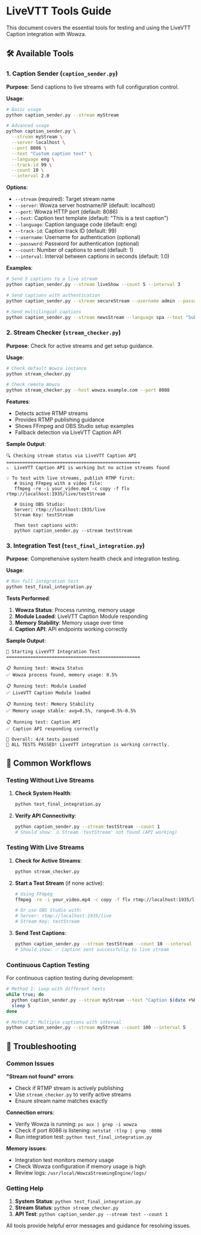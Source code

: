 # LiveVTT Tools Guide

This document covers the essential tools for testing and using the LiveVTT Caption integration with Wowza.

## 🛠️ Available Tools

### 1. Caption Sender (`caption_sender.py`)

**Purpose**: Send captions to live streams with full configuration control.

**Usage**:
```bash
# Basic usage
python caption_sender.py --stream myStream

# Advanced usage
python caption_sender.py \
  --stream myStream \
  --server localhost \
  --port 8086 \
  --text "Custom caption text" \
  --language eng \
  --track-id 99 \
  --count 10 \
  --interval 2.0
```

**Options**:
- `--stream` (required): Target stream name
- `--server`: Wowza server hostname/IP (default: localhost)
- `--port`: Wowza HTTP port (default: 8086)
- `--text`: Caption text template (default: "This is a test caption")
- `--language`: Caption language code (default: eng)
- `--track-id`: Caption track ID (default: 99)
- `--username`: Username for authentication (optional)
- `--password`: Password for authentication (optional)
- `--count`: Number of captions to send (default: 1)
- `--interval`: Interval between captions in seconds (default: 1.0)

**Examples**:
```bash
# Send 5 captions to a live stream
python caption_sender.py --stream liveShow --count 5 --interval 3

# Send captions with authentication
python caption_sender.py --stream secureStream --username admin --password secret

# Send multilingual captions
python caption_sender.py --stream newsStream --language spa --text "Subtítulo en español"
```

### 2. Stream Checker (`stream_checker.py`)

**Purpose**: Check for active streams and get setup guidance.

**Usage**:
```bash
# Check default Wowza instance
python stream_checker.py

# Check remote Wowza
python stream_checker.py --host wowza.example.com --port 8088
```

**Features**:
- Detects active RTMP streams
- Provides RTMP publishing guidance
- Shows FFmpeg and OBS Studio setup examples
- Fallback detection via LiveVTT Caption API

**Sample Output**:
```
🔍 Checking stream status via LiveVTT Caption API
==================================================
⚠️  LiveVTT Caption API is working but no active streams found

💡 To test with live streams, publish RTMP first:
   # Using FFmpeg with a video file:
   ffmpeg -re -i your_video.mp4 -c copy -f flv rtmp://localhost:1935/live/testStream

   # Using OBS Studio:
   Server: rtmp://localhost:1935/live
   Stream Key: testStream

   Then test captions with:
   python caption_sender.py --stream testStream
```

### 3. Integration Test (`test_final_integration.py`)

**Purpose**: Comprehensive system health check and integration testing.

**Usage**:
```bash
# Run full integration test
python test_final_integration.py
```

**Tests Performed**:
1. **Wowza Status**: Process running, memory usage
2. **Module Loaded**: LiveVTT Caption Module responding
3. **Memory Stability**: Memory usage over time
4. **Caption API**: API endpoints working correctly

**Sample Output**:
```
🚀 Starting LiveVTT Integration Test
==================================================

📋 Running test: Wowza Status
✅ Wowza process found, memory usage: 0.5%

📋 Running test: Module Loaded
✅ LiveVTT Caption Module loaded

📋 Running test: Memory Stability
✅ Memory usage stable: avg=0.5%, range=0.5%-0.5%

📋 Running test: Caption API
✅ Caption API responding correctly

🎯 Overall: 4/4 tests passed
🎉 ALL TESTS PASSED! LiveVTT integration is working correctly.
```

## 🎯 Common Workflows

### Testing Without Live Streams

1. **Check System Health**:
   ```bash
   python test_final_integration.py
   ```

2. **Verify API Connectivity**:
   ```bash
   python caption_sender.py --stream testStream --count 1
   # Should show: ⚠️ Stream 'testStream' not found (API working)
   ```

### Testing With Live Streams

1. **Check for Active Streams**:
   ```bash
   python stream_checker.py
   ```

2. **Start a Test Stream** (if none active):
   ```bash
   # Using FFmpeg
   ffmpeg -re -i your_video.mp4 -c copy -f flv rtmp://localhost:1935/live/testStream
   
   # Or use OBS Studio with:
   # Server: rtmp://localhost:1935/live
   # Stream Key: testStream
   ```

3. **Send Test Captions**:
   ```bash
   python caption_sender.py --stream testStream --count 10 --interval 2
   # Should show: ✅ Caption sent successfully to live stream
   ```

### Continuous Caption Testing

For continuous caption testing during development:

```bash
# Method 1: Loop with different texts
while true; do 
  python caption_sender.py --stream myStream --text "Caption $(date +%H:%M:%S)"
  sleep 5
done

# Method 2: Multiple captions with interval
python caption_sender.py --stream myStream --count 100 --interval 5
```

## 🔧 Troubleshooting

### Common Issues

**"Stream not found" errors**:
- Check if RTMP stream is actively publishing
- Use `stream_checker.py` to verify active streams
- Ensure stream name matches exactly

**Connection errors**:
- Verify Wowza is running: `ps aux | grep -i wowza`
- Check if port 8086 is listening: `netstat -tlnp | grep :8086`
- Run integration test: `python test_final_integration.py`

**Memory issues**:
- Integration test monitors memory usage
- Check Wowza configuration if memory usage is high
- Review logs: `/usr/local/WowzaStreamingEngine/logs/`

### Getting Help

1. **System Status**: `python test_final_integration.py`
2. **Stream Status**: `python stream_checker.py`  
3. **API Test**: `python caption_sender.py --stream test --count 1`

All tools provide helpful error messages and guidance for resolving issues. 